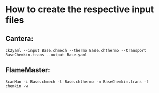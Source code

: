 # How to create the respective input files

## Cantera:
~~~~~~~~~~{sh}
ck2yaml --input Base.chmech --thermo Base.chthermo --transport BaseChemkin.trans --output Base.yaml
~~~~~~~~~~

## FlameMaster:
~~~~~~~~~~{sh}
ScanMan -i Base.chmech -t Base.chthermo -m BaseChemkin.trans -f chemkin -w
~~~~~~~~~~
